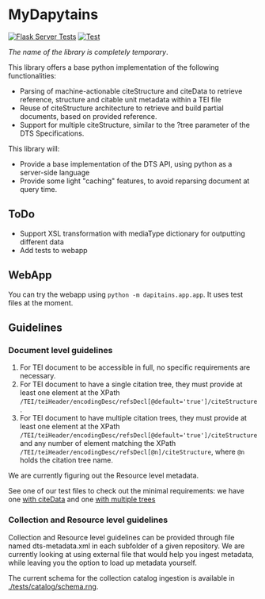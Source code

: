 MyDapytains
===========

[![Flask Server Tests](https://github.com/distributed-text-services/MyDapytains/actions/workflows/dts-validator.yml/badge.svg)](https://github.com/distributed-text-services/MyDapytains/actions/workflows/dts-validator.yml) [![Test](https://github.com/distributed-text-services/MyDapytains/actions/workflows/test.yml/badge.svg)](https://github.com/distributed-text-services/MyDapytains/actions/workflows/test.yml)

*The name of the library is completely temporary*.

This library offers a base python implementation of the following functionalities:

- Parsing of machine-actionable citeStructure and citeData to retrieve reference, structure and citable unit metadata within a TEI file 
- Reuse of citeStructure architecture to retrieve and build partial documents, based on provided reference.
- Support for multiple citeStructure, similar to the ?tree parameter of the DTS Specifications.

This library will:

- Provide a base implementation of the DTS API, using python as a server-side language
- Provide some light "caching" features, to avoid reparsing document at query time.

## ToDo

- Support XSL transformation with mediaType dictionary for outputting different data
- Add tests to webapp


## WebApp

You can try the webapp using `python -m dapitains.app.app`. It uses test files at the moment.

## Guidelines

### Document level guidelines

1. For TEI document to be accessible in full, no specific requirements are necessary.
2. For TEI document to have a single citation tree, they must provide at least one element 
   at the XPath `/TEI/teiHeader/encodingDesc/refsDecl[@default='true']/citeStructure`.
3. For TEI document to have multiple citation trees, they must provide at least one element 
   at the XPath `/TEI/teiHeader/encodingDesc/refsDecl[@default='true']/citeStructure` and any number of element matching
   the XPath `/TEI/teiHeader/encodingDesc/refsDecl[@n]/citeStructure`, where `@n` holds the citation tree name.

We are currently figuring out the Resource level metadata.

See one of our test files to check out the minimal requirements: we have one 
[with citeData](./tests/tei/test_citeData_two_levels.xml) and one [with multiple trees](./tests/tei/multiple_tree.xml)

### Collection and Resource level guidelines

Collection and Resource level guidelines can be provided through file named dts-metadata.xml in each subfolder of a 
given repository. We are currently looking at using external file that would help you ingest metadata, while leaving you
the option to load up metadata yourself.

The current schema for the collection catalog ingestion is available in [./tests/catalog/schema.rng](./tests/catalog/schema.rng).